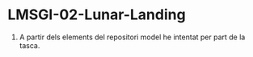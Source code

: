 # LMSGI-02-Lunar-Landing

1. A partir dels elements del repositori model he intentat per part de la tasca.
